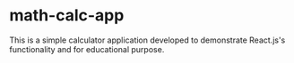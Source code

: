 # math-calc-app

This is a simple calculator application developed to demonstrate React.js's functionality and for educational purpose.